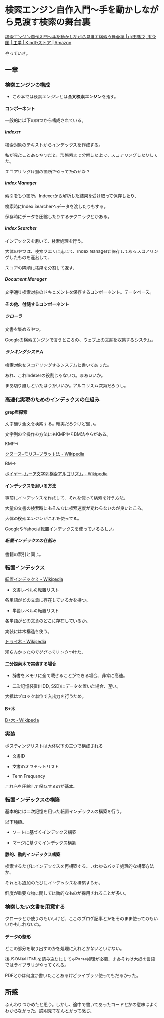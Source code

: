 # 検索エンジン自作入門～手を動かしながら見渡す検索の舞台裏

[検索エンジン自作入門～手を動かしながら見渡す検索の舞台裏 | 山田浩之, 末永匡 | 工学 | Kindleストア | Amazon](https://www.amazon.co.jp/dp/B00NUZ32MU/ref=dp-kindle-redirect?_encoding=UTF8&btkr=1)

やっていき。

## 一章

### 検索エンジンの構成

* この本では検索エンジンとは**全文検索エンジン**を指す。

#### コンポーネント

一般的に以下の四つから構成されている。

##### Indexer

検索対象のテキストからインデックスを作成する。

私が見たことあるやつだと、形態素まで分解した上で、スコアリングしたりしてた。

スコアリングは別の箇所でやってたのかな？

##### Index Manager

索引をもつ箇所。Indexerから解析した結果を受け取って保存したり、

検索時にIndex Searcherへデータを渡したりもする。

保存時にデータを圧縮したりするテクニックとかある。

##### Index Searcher

インデックスを用いて、検索処理を行う。

大体のやつは、検索クエリに応じて、Index Managerに保存してあるスコアリングしたものを産出して、

スコアの降順に結果を分割して返す。

##### Document Manager

文字通り検索対象のドキュメントを保存するコンポーネント。データベース。

#### その他、付随するコンポーネント

##### クローラ

文書を集めるやつ。

Googleの検索エンジンで言うところの、ウェブ上の文書を収集するシステム。

##### ランキングシステム

検索対象をスコアリングするシステムと書いてあった。

あれ、これIndexerの役割じゃないの。まあいいか。

まあ切り離しといたほうがいいか。アルゴリズム次第だろうし。

### 高速化実現のためのインデックスの仕組み

#### grep型探索

文字通り全文を検索する。確実だろうけど遅い。

文字列の全操作の方法にもKMPやらBM法やらがある。

KMP->

[クヌース–モリス–プラット法 - Wikipedia](https://ja.wikipedia.org/wiki/%E3%82%AF%E3%83%8C%E3%83%BC%E3%82%B9%E2%80%93%E3%83%A2%E3%83%AA%E3%82%B9%E2%80%93%E3%83%97%E3%83%A9%E3%83%83%E3%83%88%E6%B3%95)

BM->

[ボイヤー-ムーア文字列検索アルゴリズム - Wikipedia](https://ja.wikipedia.org/wiki/%E3%83%9C%E3%82%A4%E3%83%A4%E3%83%BC-%E3%83%A0%E3%83%BC%E3%82%A2%E6%96%87%E5%AD%97%E5%88%97%E6%A4%9C%E7%B4%A2%E3%82%A2%E3%83%AB%E3%82%B4%E3%83%AA%E3%82%BA%E3%83%A0)

#### インデックスを用いる方法

事前にインデックスを作成して、それを使って検索を行う方法。

大量の文書の検索時にもそんなに検索速度が変わらないのが良いところ。

大体の検索エンジンがこれを使ってる。

GoogleやYahooは転置インデックスを使っているらしい。

##### 転置インデックスの仕組み

書籍の索引と同じ。

### 転置インデックス

[転置インデックス - Wikipedia](https://ja.wikipedia.org/wiki/%E8%BB%A2%E7%BD%AE%E3%82%A4%E3%83%B3%E3%83%87%E3%83%83%E3%82%AF%E3%82%B9)

* 文書レベルの転置リスト

各単語がどの文章に存在しているかを持つ。

* 単語レベルの転置リスト

各単語がどの文章のどこに存在しているか。

実装には木構造を使う。

[トライ木 - Wikipedia](https://ja.wikipedia.org/wiki/%E3%83%88%E3%83%A9%E3%82%A4%E6%9C%A8)

知らんかったのでググってリンクつけた。

#### 二分探索木で実装する場合

* 辞書をメモリに全て載せることができる場合、非常に高速。

* 二次記憶装置(HDD, SSD)にデータを置いた場合、遅い。

大抵はブロック単位で入出力を行うため。

#### B+木

[B+木 - Wikipedia](https://ja.wikipedia.org/wiki/B%2B%E6%9C%A8)

### 実装

ポスティングリストは大体以下の三つで構成される

* 文書ID

* 文書のオフセットリスト

* Term Frequency

これらを圧縮して保存するのが基本。

### 転置インデックスの構築

基本的には二次記憶を用いた転置インデックスの構築を行う。

以下種類。

* ソートに基づくインデックス構築

* マージに基づくインデックス構築

#### 静的、動的インデックス構築

検索するたびにインデックスを再構築する、いわゆるバッチ処理的な構築方法か、

それとも追加のたびにインデックスを構築するか。

鮮度が重要な物に関しては動的なものが採用されることが多い。

### 検索したい文書を用意する

クローラとか使うのもいいけど、ここのブログ記事とかをそのまま使ってのもいいかもしれないね。

#### データの整形

どこの部分を取り出すのかを処理に入れとかないといけない。

後JSONやHTMLを読み込むにしてもParse処理が必要。まあそれは大抵の言語ではライブラリがやってくれる。

PDFとかは何度か書いたことあるけどライブラリ使ってもだるかった。

## 所感

ふんわりつかめたと思う。しかし、途中で書いてあったコードとかの意味はよくわからなかった。説明見てなんとかって感じ。
